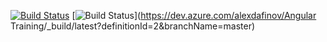 [![Build Status](https://travis-ci.org/dafo/angular-training.svg?branch=master)](https://travis-ci.org/dafo/angular-training)
[![Build Status](https://dev.azure.com/alexdafinov/Angular%20Training/_apis/build/status/dafo.angular-training%20(1)?branchName=master)](https://dev.azure.com/alexdafinov/Angular Training/_build/latest?definitionId=2&branchName=master)
